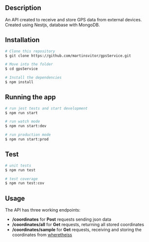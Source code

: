 ## Description

An API created to receive and store GPS data from external devices.
Created using Nestjs, database with MongoDB.

## Installation

```bash
# Clone this repository
$ git clone https://github.com/martinsvitor/gpsService.git

# Move into the folder
$ cd gpsService

# Install the dependencies
$ npm install
```

## Running the app

```bash
# run jest tests and start development
$ npm run start

# run watch mode
$ npm run start:dev

# run production mode
$ npm run start:prod
```

## Test

```bash
# unit tests
$ npm run test

# test coverage
$ npm run test:cov
```

## Usage

The API has three working endpoints:

- **/coordinates** for **Post** requests sending json data
- **/coordinates/all** for **Get** requests, returning all stored coordinates
- **/coordinates/sample** for **Get** requests, receiving and storing the coordinates from [wheretheiss](https://wheretheiss.at/)
